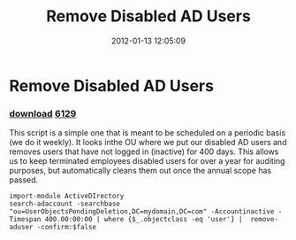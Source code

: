 ﻿---
pid:            3163
parent:         0
children:       6129
poster:         DrDrewl
title:          Remove Disabled AD Users
date:           2012-01-13 12:05:09
description:    This script is a simple one that is meant to be scheduled on a periodic basis (we do it weekly). It looks inthe OU where we put our disabled AD users and removes users that have not logged in (inactive) for 400 days. This allows us to keep terminated employees disabled users for over a year for auditing purposes, but automatically cleans them out once the annual scope has passed.
format:         posh
---

# Remove Disabled AD Users

### [download](3163.ps1)  [6129](6129.md)

This script is a simple one that is meant to be scheduled on a periodic basis (we do it weekly). It looks inthe OU where we put our disabled AD users and removes users that have not logged in (inactive) for 400 days. This allows us to keep terminated employees disabled users for over a year for auditing purposes, but automatically cleans them out once the annual scope has passed.

```posh
import-module ActiveDIrectory
search-adaccount -searchbase "ou=UserObjectsPendingDeletion,DC=mydomain,DC=com" -Accountinactive -Timespan 400.00:00:00 | where {$_.objectclass -eq 'user'} |  remove-aduser -confirm:$false

```
